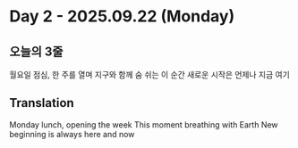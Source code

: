 # Day 2 - 2025.09.22 (Monday)
   
   ## 오늘의 3줄
   월요일 점심, 한 주를 열며
   지구와 함께 숨 쉬는 이 순간
   새로운 시작은 언제나 지금 여기
   
   ## Translation
   Monday lunch, opening the week
   This moment breathing with Earth
   New beginning is always here and now
